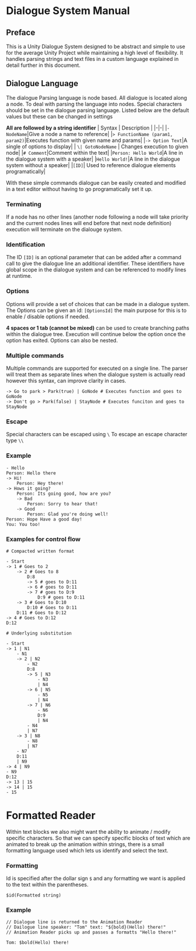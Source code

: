 # Dialogue System Manual
## Preface
This is a Unity Dialogue System designed to be abstract and simple to use for
the average Unity Project while maintaining a high level of flexibility. It 
handles parsing strings and text files in a custom language explained in 
detail further in this document.

## Dialogue Language
The dialogue Parsing language is node based. All dialogue is located along a 
node. To deal with parsing the language into nodes. Special characters should be
set in the dialogue parsing language. Listed below are the default values but
these can be changed in settings

**All are followed by a string identifier**
| Syntax | Description |
|-|-|
|`- NodeName`|Give a node a name to reference|
|`> FunctionName (param1, param2)`|Executes function with given name and params|
|`-> Option Text`|A single of options to display|
| `\| GotoNodeName` | Changes execution to given node|
|`# Comment`|Comment within the text|
|`Person: Hello World`|A line in the dialogue system with a speaker|
|`Hello World!`|A line in the dialogue system without a speaker|
|`[ID]`| Used to reference dialogue elements programatically|

With these simple commands dialogue can be easily created and modified in a text
editor without having to go programatically set it up.
### Terminating
If a node has no other lines (another node following a node will take priority
and the current nodes lines will end before that next node definition) execution
will terminate on the dialouge system. 

### Identification
The ID `[ID]` is an optional parameter that can be added after a command call
to give the dialogue line an additional identifier. These identifiers have
global scope in the dialogue system and can be referenced to modify lines at
runtime.

### Options
Options will provide a set of choices that can be made in a dialogue system.
The Options can be given an id: `[OptionsId]` the main purpose for this is to 
enable / disable options if needed.

**4 spaces or 1 tab (cannot be mixed)**  can be used to create branching paths 
within the dialogue tree. Execution will continue below the option once the 
option has exited. Options can also be nested.

### Multiple commands
Multiple commands are supported for executed on a single line. The parser will 
treat them as separate lines when the dialogue system is actually read however 
this syntax, can improve clarity in cases.
```
-> Go to park > Park(true) | GoNode # Executes function and goes to GoNode
-> Don't go > Park(false) | StayNode # Executes funciton and goes to StayNode
```

### Escape
Special characters can be escaped using `\` To escape an escape character type
`\\`

### Example
```
- Hello 
Person: Hello there
-> Hi!
    Person: Hey there!
-> Hows it going?
    Person: Its going good, how are you?
    -> Bad
        Person: Sorry to hear that!
    -> Good
        Person: Glad you're doing well!
Person: Hope Have a good day!
You: You too!
```
### Examples for control flow
```
# Compacted written format

- Start
-> 1 # Goes to 2
    -> 2 # Goes to 8
        D:8
        -> 5 # goes to D:11
        -> 6 # goes to D:11
        -> 7 # goes to D:9
            D:9 # goes to D:11
    -> 3 # Goes to D:10
        D:10 # Goes to D:11
    D:11 # Goes to D:12
-> 4 # Goes to D:12
D:12

# Underlying substitution

- Start
-> 1 | N1
    - N1
    -> 2 | N2
        - N2
        D:8
        -> 5 | N3
            - N3
            | N4
        -> 6 | N5
            - N5
            | N4
        -> 7 | N6
            - N6
            D:9
            | N4
        - N4
        | N7
    -> 3 | N8
        - N8
        | N7
    - N7 
    D:11
    | N9
-> 4 | N9
- N9
D:12
-> 13 | 15
-> 14 | 15
- 15
```

# Formatted Reader
Within text blocks we also might want the ability to animate / modify specific 
characters. So that we can specify specific blocks of text which are animated to
break up the animation within strings, there is a small formatting language used
which lets us identify and select the text.
### Formatting
Id is specified after the dollar sign `$` and any formatting we want is applied
to the text within the parentheses.
```
$id(Formatted string)
```
### Example
```
// Dialogue line is returned to the Animation Reader
// Dailogue line speaker: "Tom" text: "${bold}(Hello) there!"
// Animation Reader picks up and passes a formatts "Hello there!"

Tom: $bold(Hello) there!
```